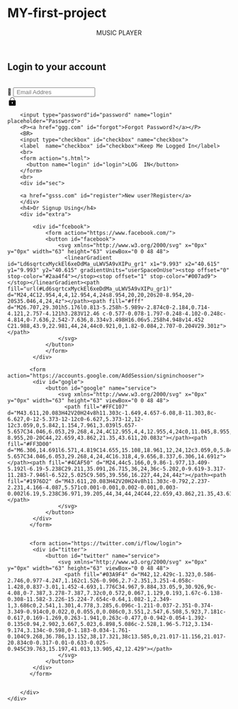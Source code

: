 # MY-first-project
<!DOCTYPE html>
<html lang="en">
<head>
    <meta charset="UTF-8">
    <meta name="viewport" content="width=device-width, initial-scale=1.0">
    <title>Document</title>
    <link rel="stylesheet" href="login.css"/>
</head>
<body>
    <div>
        <header>
           MUSIC PLAYER
        </header>
   </div>
   <div>
    <div id="form">
        <h2>Login to your account</h2>
        <br>
        <label id="user">👤</label>
        <input type="text" id="username" name="login" placeholder=" Email Addres">
        <br>
        <label id="pass">
            <svg xmlns="http://www.w3.org/2000/svg" x="0px" y="0px" width="22" height="20" viewBox="0 0 50 50">
              <path d="M 25 3 C 18.363281 3 13 8.363281 13 15 L 13 20 L 9 20 C 7.300781 20 6 21.300781 6 23 L 6 47 C 6 48.699219 7.300781 50 9 50 L 41 50 C 42.699219 50 44 48.699219 44 47 L 44 23 C 44 21.300781 42.699219 20 41 20 L 37 20 L 37 15 C 37 8.363281 31.636719 3 25 3 Z M 25 5 C 30.566406 5 35 9.433594 35 15 L 35 20 L 15 20 L 15 15 C 15 9.433594 19.433594 5 25 5 Z M 25 30 C 26.699219 30 28 31.300781 28 33 C 28 33.898438 27.601563 34.6875 27 35.1875 L 27 38 C 27 39.101563 26.101563 40 25 40 C 23.898438 40 23 39.101563 23 38 L 23 35.1875 C 22.398438 34.6875 22 33.898438 22 33 C 22 31.300781 23.300781 30 25 30 Z"></path>
            </svg>
        </label>
        
        <input type="password"id="password" name="login" placeholder="Password">
        <P><a href="ggg.com" id="forgot">Forgot Password?</a></P>
        <BR>
        <input type="checkbox" id="checkbox" name="checkbox">
        <label  name="checkbox" id="checkbox">Keep Me Logged In</label>
        <br>
        <form action="s.html">
          <button name="login" id="login">LOG  IN</button>
        </form>
        <br>
        <div id="sec">
        
        <a href="gsss.com" id="register">New user?Register</a>
        </div>
        <h4>Or Signup Using</h4>
        <div id="extra">
           
            <div id="fcebook">
                <form action="https://www.facebook.com/">
                <button id="facebook">
                    <svg xmlns="http://www.w3.org/2000/svg" x="0px" y="0px" width="63" height="63" viewBox="0 0 48 48">
                      <linearGradient id="Ld6sqrtcxMyckEl6xeDdMa_uLWV5A9vXIPu_gr1" x1="9.993" x2="40.615" y1="9.993" y2="40.615" gradientUnits="userSpaceOnUse"><stop offset="0" stop-color="#2aa4f4"></stop><stop offset="1" stop-color="#007ad9"></stop></linearGradient><path fill="url(#Ld6sqrtcxMyckEl6xeDdMa_uLWV5A9vXIPu_gr1)" d="M24,4C12.954,4,4,12.954,4,24s8.954,20,20,20s20-8.954,20-20S35.046,4,24,4z"></path><path fill="#fff" d="M26.707,29.301h5.176l0.813-5.258h-5.989v-2.874c0-2.184,0.714-4.121,2.757-4.121h3.283V12.46 c-0.577-0.078-1.797-0.248-4.102-0.248c-4.814,0-7.636,2.542-7.636,8.334v3.498H16.06v5.258h4.948v14.452 C21.988,43.9,22.981,44,24,44c0.921,0,1.82-0.084,2.707-0.204V29.301z"></path>
                    </svg>
                </button>
                </form>
            </div>
           
           <form action="https://accounts.google.com/AddSession/signinchooser">
            <div id="gogle">
                <button id="google" name="service">
                    <svg xmlns="http://www.w3.org/2000/svg" x="0px" y="0px" width="63" height="63" viewBox="0 0 48 48">
                      <path fill="#FFC107" d="M43.611,20.083H42V20H24v8h11.303c-1.649,4.657-6.08,8-11.303,8c-6.627,0-12-5.373-12-12c0-6.627,5.373-12,12-12c3.059,0,5.842,1.154,7.961,3.039l5.657-5.657C34.046,6.053,29.268,4,24,4C12.955,4,4,12.955,4,24c0,11.045,8.955,20,20,20c11.045,0,20-8.955,20-20C44,22.659,43.862,21.35,43.611,20.083z"></path><path fill="#FF3D00" d="M6.306,14.691l6.571,4.819C14.655,15.108,18.961,12,24,12c3.059,0,5.842,1.154,7.961,3.039l5.657-5.657C34.046,6.053,29.268,4,24,4C16.318,4,9.656,8.337,6.306,14.691z"></path><path fill="#4CAF50" d="M24,44c5.166,0,9.86-1.977,13.409-5.192l-6.19-5.238C29.211,35.091,26.715,36,24,36c-5.202,0-9.619-3.317-11.283-7.946l-6.522,5.025C9.505,39.556,16.227,44,24,44z"></path><path fill="#1976D2" d="M43.611,20.083H42V20H24v8h11.303c-0.792,2.237-2.231,4.166-4.087,5.571c0.001-0.001,0.002-0.001,0.003-0.002l6.19,5.238C36.971,39.205,44,34,44,24C44,22.659,43.862,21.35,43.611,20.083z"></path>
                    </svg>
                </button>
            </div>
           </form>

           
           <form action="https://twitter.com/i/flow/login">
            <div id="titter">
                <button id="twitter" name="service">
                    <svg xmlns="http://www.w3.org/2000/svg" x="0px" y="0px" width="63" height="63" viewBox="0 0 48 48">
                      <path fill="#03A9F4" d="M42,12.429c-1.323,0.586-2.746,0.977-4.247,1.162c1.526-0.906,2.7-2.351,3.251-4.058c-1.428,0.837-3.01,1.452-4.693,1.776C34.967,9.884,33.05,9,30.926,9c-4.08,0-7.387,3.278-7.387,7.32c0,0.572,0.067,1.129,0.193,1.67c-6.138-0.308-11.582-3.226-15.224-7.654c-0.64,1.082-1,2.349-1,3.686c0,2.541,1.301,4.778,3.285,6.096c-1.211-0.037-2.351-0.374-3.349-0.914c0,0.022,0,0.055,0,0.086c0,3.551,2.547,6.508,5.923,7.181c-0.617,0.169-1.269,0.263-1.941,0.263c-0.477,0-0.942-0.054-1.392-0.135c0.94,2.902,3.667,5.023,6.898,5.086c-2.528,1.96-5.712,3.134-9.174,3.134c-0.598,0-1.183-0.034-1.761-0.104C9.268,36.786,13.152,38,17.321,38c13.585,0,21.017-11.156,21.017-20.834c0-0.317-0.01-0.633-0.025-0.945C39.763,15.197,41.013,13.905,42,12.429"></path>
                    </svg>
                </button>
            </div>
           </form>
           
            
        </div>
    </div>
  
  </div>  

    
</body>
</html>
